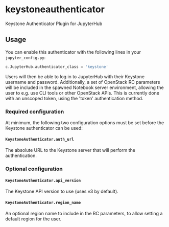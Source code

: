 # keystoneauthenticator

Keystone Authenticator Plugin for JupyterHub

## Usage ##

You can enable this authenticator with the following lines in your
`jupyter_config.py`:

```python
c.JupyterHub.authenticator_class = 'keystone'
```

Users will then be able to log in to JupyterHub with their Keystone username
and password. Additionally, a set of OpenStack RC parameters will be included
in the spawned Notebook server environment, allowing the user to e.g. use CLI
tools or other OpenStack APIs. This is currently done with an unscoped token,
using the 'token' authentication method.

### Required configuration ###

At minimum, the following two configuration options must be set before
the Keystone authenticator can be used:

#### `KeystoneAuthenticator.auth_url` ####

The absolute URL to the Keystone server that will perform the authentication.

### Optional configuration ###

#### `KeystoneAuthenticator.api_version` ####

The Keystone API version to use (uses v3 by default).

#### `KeystoneAuthenticator.region_name` ####

An optional region name to include in the RC parameters, to allow setting a
default region for the user.
